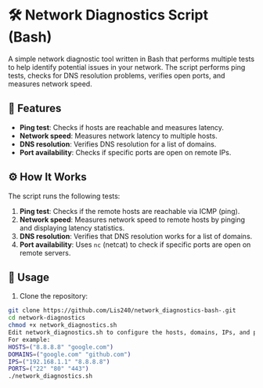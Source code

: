 # 🛠 Network Diagnostics Script (Bash)

A simple network diagnostic tool written in Bash that performs multiple tests to help identify potential issues in your network. The script performs ping tests, checks for DNS resolution problems, verifies open ports, and measures network speed.

## 🚀 Features

- **Ping test**: Checks if hosts are reachable and measures latency.
- **Network speed**: Measures network latency to multiple hosts.
- **DNS resolution**: Verifies DNS resolution for a list of domains.
- **Port availability**: Checks if specific ports are open on remote IPs.

## ⚙️ How It Works

The script runs the following tests:

1. **Ping test**: Checks if the remote hosts are reachable via ICMP (ping).
2. **Network speed**: Measures network speed to remote hosts by pinging and displaying latency statistics.
3. **DNS resolution**: Verifies that DNS resolution works for a list of domains.
4. **Port availability**: Uses `nc` (netcat) to check if specific ports are open on remote servers.

## 🧪 Usage

1. Clone the repository:

```bash
git clone https://github.com/Lis240/network_diagnostics-bash-.git
cd network-diagnostics
chmod +x network_diagnostics.sh
Edit network_diagnostics.sh to configure the hosts, domains, IPs, and ports you want to monitor.
For example:
HOSTS=("8.8.8.8" "google.com")
DOMAINS=("google.com" "github.com")
IPS=("192.168.1.1" "8.8.8.8")
PORTS=("22" "80" "443")
./network_diagnostics.sh
